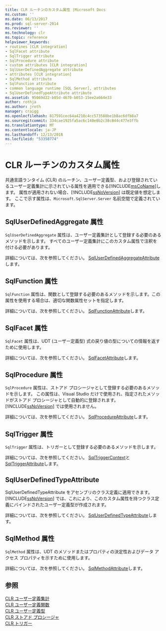 ```yaml
---
title: CLR ルーチンのカスタム属性 |Microsoft Docs
ms.custom: ''
ms.date: 06/13/2017
ms.prod: sql-server-2014
ms.reviewer: ''
ms.technology: clr
ms.topic: reference
helpviewer_keywords:
- routines [CLR integration]
- SqlFacet attribute
- SqlTrigger attribute
- SqlProcedure attribute
- custom attributes [CLR integration]
- SqlUserDefinedAggregate attribute
- attributes [CLR integration]
- SqlMethod attribute
- SqlFunction attribute
- common language runtime [SQL Server], attributes
- SqlUserDefinedTypeAttribute attribute
ms.assetid: 95069d22-b05d-4670-b053-15ee2a664e33
author: rothja
ms.author: jroth
manager: craigg
ms.openlocfilehash: 817591cec64a4210c4cc573588be1b8ac6dfb8a7
ms.sourcegitcommit: 334cae1925fa5ac6c140e0b2c38c844c477e3ffb
ms.translationtype: MT
ms.contentlocale: ja-JP
ms.lasthandoff: 12/13/2018
ms.locfileid: "53358774"
---
```

# <a name="custom-attributes-for-clr-routines"></a>CLR ルーチンのカスタム属性
  共通言語ランタイム (CLR) のルーチン、ユーザー定義型、および登録されているユーザー定義集計に示されている属性を適用できる[!INCLUDE[msCoName](../../../includes/ssnoversion-md.md)]します。 属性が適用されない場合、[!INCLUDE[ssNoVersion](../../../includes/ssnoversion-md.md)] は既定値を想定します。 ここで示す属性は、`Microsoft.SqlServer.Server` 名前空間で定義されています。  
  
## <a name="the-sqluserdefinedaggregate-attribute"></a>SqlUserDefinedAggregate 属性  
 `SqlUserDefinedAggregate` 属性は、ユーザー定義集計として登録する必要のあるメソッドを示します。 すべてのユーザー定義集計にこのカスタム属性で注釈を付ける必要があります。  
  
 詳細については、次を参照してください。 [SqlUserDefinedAggregateAttribute](https://go.microsoft.com/fwlink/?LinkId=124626)します。  
  
## <a name="the-sqlfunction-attribute"></a>SqlFunction 属性  
 `SqlFunction` 属性は、関数として登録する必要のあるメソッドを示します。この属性を使用する場合は、適切な関数属性セットを指定します。  
  
 詳細については、次を参照してください。 [SqlFunctionAttribute](https://go.microsoft.com/fwlink/?LinkId=128019)します。  
  
## <a name="the-sqlfacet-attribute"></a>SqlFacet 属性  
 `SqlFacet` 属性は、UDT (ユーザー定義型) 式の戻り値の型についての情報を返すために使用します。  
  
 詳細については、次を参照してください。 [SqlFacetAttribute](https://go.microsoft.com/fwlink/?LinkId=128020)します。  
  
## <a name="the-sqlprocedure-attribute"></a>SqlProcedure 属性  
 `SqlProcedure` 属性は、ストアド プロシージャとして登録する必要のあるメソッドを示します。 この属性は、Visual Studio だけで使用され、指定されたメソッドがストアド プロシージャとして自動的に登録されます。[!INCLUDE[ssNoVersion](../../../includes/ssnoversion-md.md)] では使用されません。  
  
 詳細については、次を参照してください。 [SqlProcedureAttribute](https://go.microsoft.com/fwlink/?LinkId=128021)します。  
  
## <a name="the-sqltrigger-attribute"></a>SqlTrigger 属性  
 `SqlTrigger` 属性は、トリガーとして登録する必要のあるメソッドを示します。  
  
 詳細については、次を参照してください。 [SqlTriggerContext](https://go.microsoft.com/fwlink/?LinkId=128022)と[SqlTriggerAttribute](https://go.microsoft.com/fwlink/?LinkId=203898)します。  
  
## <a name="the-sqluserdefinedtypeattribute"></a>SqlUserDefinedTypeAttribute  
 SqlUserDefinedTypeAttribute をアセンブリのクラス定義に適用できます。 [!INCLUDE[ssNoVersion](../../../includes/ssnoversion-md.md)] では、これにより、このカスタム属性を持つクラス定義にバインドされたユーザー定義型が作成されます。  
  
 詳細については、次を参照してください。 [SqlUserDefinedTypeAttribute](https://go.microsoft.com/fwlink/?LinkId=128024)します。  
  
## <a name="the-sqlmethod-attribute"></a>SqlMethod 属性  
 `SqlMethod` 属性は、UDT のメソッドまたはプロパティの決定性およびデータ アクセス プロパティを示すために使用します。  
  
 詳細については、次を参照してください。 [SqlMethodAttribute](https://go.microsoft.com/fwlink/?LinkId=128025)します。  
  
## <a name="see-also"></a>参照  
 [CLR ユーザー定義集計](../../clr-integration-database-objects-user-defined-functions/clr-user-defined-aggregates.md)   
 [CLR ユーザー定義関数](../../clr-integration-database-objects-user-defined-functions/clr-user-defined-functions.md)   
 [CLR ユーザー定義型](../../clr-integration-database-objects-user-defined-types/clr-user-defined-types.md)   
 [CLR ストアド プロシージャ](../../../database-engine/dev-guide/clr-stored-procedures.md)   
 [CLR トリガー](../../../database-engine/dev-guide/clr-triggers.md)  
  
  
